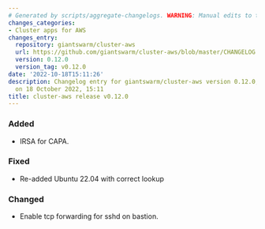 ```yaml
---
# Generated by scripts/aggregate-changelogs. WARNING: Manual edits to this files will be overwritten.
changes_categories:
- Cluster apps for AWS
changes_entry:
  repository: giantswarm/cluster-aws
  url: https://github.com/giantswarm/cluster-aws/blob/master/CHANGELOG.md#0120---2022-10-14
  version: 0.12.0
  version_tag: v0.12.0
date: '2022-10-18T15:11:26'
description: Changelog entry for giantswarm/cluster-aws version 0.12.0, published
  on 18 October 2022, 15:11
title: cluster-aws release v0.12.0
---
```


### Added
- IRSA for CAPA.
### Fixed
- Re-added Ubuntu 22.04 with correct lookup
### Changed
- Enable tcp forwarding for sshd on bastion.
